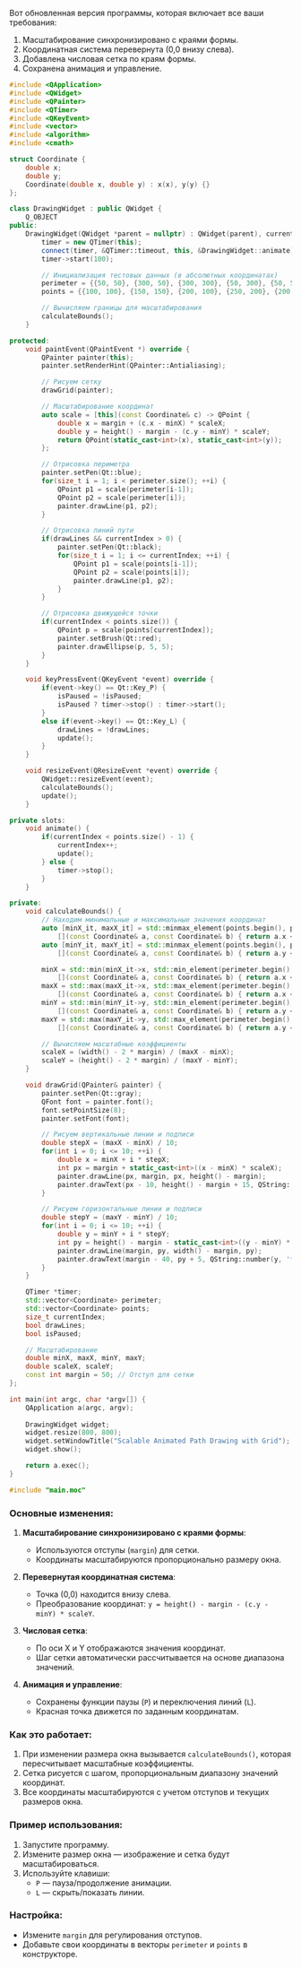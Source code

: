 Вот обновленная версия программы, которая включает все ваши требования:

1. Масштабирование синхронизировано с краями формы.
2. Координатная система перевернута (0,0 внизу слева).
3. Добавлена числовая сетка по краям формы.
4. Сохранена анимация и управление.

```cpp
#include <QApplication>
#include <QWidget>
#include <QPainter>
#include <QTimer>
#include <QKeyEvent>
#include <vector>
#include <algorithm>
#include <cmath>

struct Coordinate {
    double x;
    double y;
    Coordinate(double x, double y) : x(x), y(y) {}
};

class DrawingWidget : public QWidget {
    Q_OBJECT
public:
    DrawingWidget(QWidget *parent = nullptr) : QWidget(parent), currentIndex(0), drawLines(true), isPaused(false) {
        timer = new QTimer(this);
        connect(timer, &QTimer::timeout, this, &DrawingWidget::animate);
        timer->start(100);

        // Инициализация тестовых данных (в абсолютных координатах)
        perimeter = {{50, 50}, {300, 50}, {300, 300}, {50, 300}, {50, 50}};
        points = {{100, 100}, {150, 150}, {200, 100}, {250, 200}, {200, 250}};

        // Вычисляем границы для масштабирования
        calculateBounds();
    }

protected:
    void paintEvent(QPaintEvent *) override {
        QPainter painter(this);
        painter.setRenderHint(QPainter::Antialiasing);

        // Рисуем сетку
        drawGrid(painter);

        // Масштабирование координат
        auto scale = [this](const Coordinate& c) -> QPoint {
            double x = margin + (c.x - minX) * scaleX;
            double y = height() - margin - (c.y - minY) * scaleY;
            return QPoint(static_cast<int>(x), static_cast<int>(y));
        };

        // Отрисовка периметра
        painter.setPen(Qt::blue);
        for(size_t i = 1; i < perimeter.size(); ++i) {
            QPoint p1 = scale(perimeter[i-1]);
            QPoint p2 = scale(perimeter[i]);
            painter.drawLine(p1, p2);
        }

        // Отрисовка линий пути
        if(drawLines && currentIndex > 0) {
            painter.setPen(Qt::black);
            for(size_t i = 1; i <= currentIndex; ++i) {
                QPoint p1 = scale(points[i-1]);
                QPoint p2 = scale(points[i]);
                painter.drawLine(p1, p2);
            }
        }

        // Отрисовка движущейся точки
        if(currentIndex < points.size()) {
            QPoint p = scale(points[currentIndex]);
            painter.setBrush(Qt::red);
            painter.drawEllipse(p, 5, 5);
        }
    }

    void keyPressEvent(QKeyEvent *event) override {
        if(event->key() == Qt::Key_P) {
            isPaused = !isPaused;
            isPaused ? timer->stop() : timer->start();
        }
        else if(event->key() == Qt::Key_L) {
            drawLines = !drawLines;
            update();
        }
    }

    void resizeEvent(QResizeEvent *event) override {
        QWidget::resizeEvent(event);
        calculateBounds();
        update();
    }

private slots:
    void animate() {
        if(currentIndex < points.size() - 1) {
            currentIndex++;
            update();
        } else {
            timer->stop();
        }
    }

private:
    void calculateBounds() {
        // Находим минимальные и максимальные значения координат
        auto [minX_it, maxX_it] = std::minmax_element(points.begin(), points.end(),
            [](const Coordinate& a, const Coordinate& b) { return a.x < b.x; });
        auto [minY_it, maxY_it] = std::minmax_element(points.begin(), points.end(),
            [](const Coordinate& a, const Coordinate& b) { return a.y < b.y; });

        minX = std::min(minX_it->x, std::min_element(perimeter.begin(), perimeter.end(),
            [](const Coordinate& a, const Coordinate& b) { return a.x < b.x; })->x);
        maxX = std::max(maxX_it->x, std::max_element(perimeter.begin(), perimeter.end(),
            [](const Coordinate& a, const Coordinate& b) { return a.x < b.x; })->x);
        minY = std::min(minY_it->y, std::min_element(perimeter.begin(), perimeter.end(),
            [](const Coordinate& a, const Coordinate& b) { return a.y < b.y; })->y);
        maxY = std::max(maxY_it->y, std::max_element(perimeter.begin(), perimeter.end(),
            [](const Coordinate& a, const Coordinate& b) { return a.y < b.y; })->y);

        // Вычисляем масштабные коэффициенты
        scaleX = (width() - 2 * margin) / (maxX - minX);
        scaleY = (height() - 2 * margin) / (maxY - minY);
    }

    void drawGrid(QPainter& painter) {
        painter.setPen(Qt::gray);
        QFont font = painter.font();
        font.setPointSize(8);
        painter.setFont(font);

        // Рисуем вертикальные линии и подписи
        double stepX = (maxX - minX) / 10;
        for(int i = 0; i <= 10; ++i) {
            double x = minX + i * stepX;
            int px = margin + static_cast<int>((x - minX) * scaleX);
            painter.drawLine(px, margin, px, height() - margin);
            painter.drawText(px - 10, height() - margin + 15, QString::number(x, 'f', 1));
        }

        // Рисуем горизонтальные линии и подписи
        double stepY = (maxY - minY) / 10;
        for(int i = 0; i <= 10; ++i) {
            double y = minY + i * stepY;
            int py = height() - margin - static_cast<int>((y - minY) * scaleY);
            painter.drawLine(margin, py, width() - margin, py);
            painter.drawText(margin - 40, py + 5, QString::number(y, 'f', 1));
        }
    }

    QTimer *timer;
    std::vector<Coordinate> perimeter;
    std::vector<Coordinate> points;
    size_t currentIndex;
    bool drawLines;
    bool isPaused;

    // Масштабирование
    double minX, maxX, minY, maxY;
    double scaleX, scaleY;
    const int margin = 50; // Отступ для сетки
};

int main(int argc, char *argv[]) {
    QApplication a(argc, argv);
    
    DrawingWidget widget;
    widget.resize(800, 800);
    widget.setWindowTitle("Scalable Animated Path Drawing with Grid");
    widget.show();

    return a.exec();
}

#include "main.moc"
```

### Основные изменения:
1. **Масштабирование синхронизировано с краями формы**:
   - Используются отступы (`margin`) для сетки.
   - Координаты масштабируются пропорционально размеру окна.

2. **Перевернутая координатная система**:
   - Точка (0,0) находится внизу слева.
   - Преобразование координат: `y = height() - margin - (c.y - minY) * scaleY`.

3. **Числовая сетка**:
   - По оси X и Y отображаются значения координат.
   - Шаг сетки автоматически рассчитывается на основе диапазона значений.

4. **Анимация и управление**:
   - Сохранены функции паузы (`P`) и переключения линий (`L`).
   - Красная точка движется по заданным координатам.

### Как это работает:
1. При изменении размера окна вызывается `calculateBounds()`, которая пересчитывает масштабные коэффициенты.
2. Сетка рисуется с шагом, пропорциональным диапазону значений координат.
3. Все координаты масштабируются с учетом отступов и текущих размеров окна.

### Пример использования:
1. Запустите программу.
2. Измените размер окна — изображение и сетка будут масштабироваться.
3. Используйте клавиши:
   - `P` — пауза/продолжение анимации.
   - `L` — скрыть/показать линии.

### Настройка:
- Измените `margin` для регулирования отступов.
- Добавьте свои координаты в векторы `perimeter` и `points` в конструкторе.